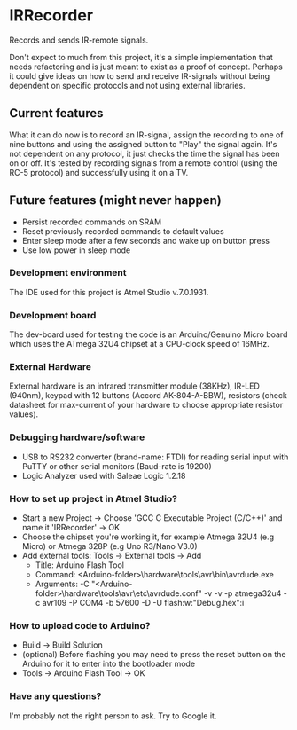 # IRRecorder
Records and sends IR-remote signals. 

Don't expect to much from this project, it's a simple implementation that needs refactoring and is just meant to exist as a proof of concept. Perhaps it could give ideas on how to send and receive IR-signals without being dependent on specific protocols and not using external libraries.

## Current features
What it can do now is to record an IR-signal, assign the recording to one of nine buttons and using the assigned button to "Play" the signal again. It's not dependent on any protocol, it just checks the time the signal has been on or off. It's tested by recording signals from a remote control (using the RC-5 protocol) and successfully using it on a TV.

## Future features (might never happen)
* Persist recorded commands on SRAM
* Reset previously recorded commands to default values
* Enter sleep mode after a few seconds and wake up on button press
* Use low power in sleep mode

### Development environment
The IDE used for this project is Atmel Studio v.7.0.1931.

### Development board
The dev-board used for testing the code is an Arduino/Genuino Micro board which uses the ATmega 32U4 chipset at a CPU-clock speed of 16MHz. 

### External Hardware 
External hardware is an infrared transmitter module (38KHz), IR-LED (940nm), keypad with 12 buttons (Accord AK-804-A-BBW), resistors (check datasheet for max-current of your hardware to choose appropriate resistor values).

### Debugging hardware/software
* USB to RS232 converter (brand-name: FTDI) for reading serial input with PuTTY or other serial monitors (Baud-rate is 19200)
* Logic Analyzer used with Saleae Logic 1.2.18

### How to set up project in Atmel Studio?
* Start a new Project -> Choose 'GCC C Executable Project (C/C++)' and name it 'IRRecorder' -> OK
* Choose the chipset you're working it, for example Atmega 32U4 (e.g Micro) or Atmega 328P (e.g Uno R3/Nano V3.0)
* Add external tools: Tools -> External tools -> Add 
  * Title: Arduino Flash Tool
  * Command: \<Arduino-folder\>\hardware\tools\avr\bin\avrdude.exe 
  * Arguments: -C "\<Arduino-folder\>\hardware\tools\avr\etc\avrdude.conf" -v -v -p atmega32u4 -c avr109 -P COM4 -b 57600 -D -U flash:w:"Debug\.hex":i

### How to upload code to Arduino?
* Build -> Build Solution
* (optional) Before flashing you may need to press the reset button on the Arduino for it to enter into the bootloader mode
* Tools -> Arduino Flash Tool -> OK

### Have any questions?
I'm probably not the right person to ask. Try to Google it.
